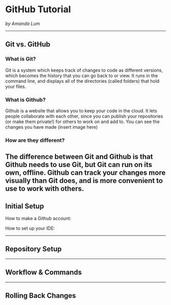 # GitHub Tutorial

_by Amanda Lum_

---
## Git vs. GitHub
### What is Git?

Git is a system which keeps track of changes to code as different versions, which becomes the history that you can go back to or view. It runs in the command line, and displays all of the directories (called folders) that hold your files.

### What is Github?

Github is a website that allows you to keep your code in the cloud. It lets people collaborate with each other, since you can publish your repositories (or make them private!) for others to work on and add to. You can see the changes you have made (insert image here)

### How are they different?
The difference between Git and Github is that Github needs to use Git, but Git can run on its own, offline. Github can track your changes more visually than Git does, and is more convenient to use to work with others.
---
## Initial Setup
How to make a Github account:

How to set up your IDE:


---
## Repository Setup



---
## Workflow & Commands



---
## Rolling Back Changes